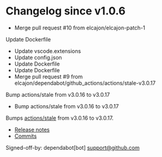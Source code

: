 # Changelog since v1.0.6
- Merge pull request #10 from elcajon/elcajon-patch-1

Update Dockerfile 
- Update vscode.extensions 
- Update config.json 
- Update Dockerfile 
- Update Dockerfile 
- Merge pull request #9 from elcajon/dependabot/github_actions/actions/stale-v3.0.17

Bump actions/stale from v3.0.16 to v3.0.17 
- Bump actions/stale from v3.0.16 to v3.0.17

Bumps [actions/stale](https://github.com/actions/stale) from v3.0.16 to v3.0.17.
- [Release notes](https://github.com/actions/stale/releases)
- [Commits](https://github.com/actions/stale/compare/v3.0.16...996798eb71ef485dc4c7b4d3285842d714040c4a)

Signed-off-by: dependabot[bot] <support@github.com> 

